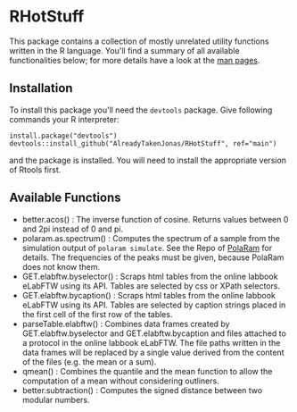 # RHotStuff
This package contains a collection of mostly unrelated utility functions written in the R language. You'll find a summary of all available functionalities below; for more details have a look at the [man pages](./man).

## Installation
To install this package you'll need the `devtools` package. Give following commands your R interpreter:
```
install.package("devtools")
devtools::install_github("AlreadyTakenJonas/RHotStuff", ref="main")
```
and the package is installed. You will need to install the appropriate version of Rtools first.

## Available Functions

+ better.acos() : The inverse function of cosine. Returns values between 0 and 2pi instead of 0 and pi.
+ polaram.as.spectrum() : Computes the spectrum of a sample from the simulation output of `polaram simulate`. See the Repo of [PolaRam](https://github.com/AlreadyTakenJonas/PolaRam) for details. The frequencies of the peaks must be given, because PolaRam does not know them.
+ GET.elabftw.byselector() : Scraps html tables from the online labbook eLabFTW using its API. Tables are selected by css or XPath selectors.
+ GET.elabftw.bycaption() : Scraps html tables from the online labbook eLabFTW using its API. Tables are selected by caption strings placed in the first cell of the first row of the tables.
+ parseTable.elabftw() : Combines data frames created by GET.elabftw.byselector and GET.elabftw.bycaption and files attached to a protocol in the online labbook eLabFTW. The file paths written in the data frames will be replaced by a single value derived from the content of the files (e.g. the mean or a sum).
+ qmean() : Combines the quantile and the mean function to allow the computation of a mean without considering outliners.
+ better.subtraction() : Computes the signed distance between two modular numbers.
